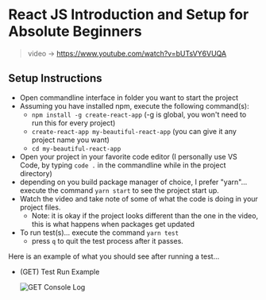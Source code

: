 # React JS Introduction and Setup for Absolute Beginners

> video -> https://www.youtube.com/watch?v=bUTsVY6VUQA

## Setup Instructions
* Open commandline interface in folder you want to start the project
* Assuming you have installed npm, execute the following command(s):
  * `npm install -g create-react-app` (-g is global, you won't need to run this for every project)
  * `create-react-app my-beautiful-react-app` (you can give it any project name you want)
  * `cd my-beautiful-react-app`
* Open your project in your favorite code editor (I personally use VS Code, by typing `code .` in the commandline while in the project directory)
* depending on you build package manager of choice, I prefer "yarn"... execute the command `yarn start` to see the project start up.
* Watch the video and take note of some of what the code is doing in your project files.
  * Note: it is okay if the project looks different than the one in the video, this is what happens when packages get updated
* To run test(s)... execute the command `yarn test`
  * press `q` to quit the test process after it passes.

Here is an example of what you should see after running a test...

- (GET) Test Run Example

  ![GET Console Log](public/img/test_run_example.jpg?raw=true 'Title')